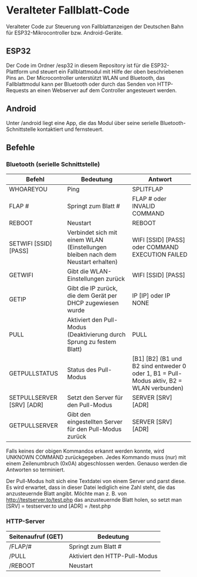 # Veralteter Fallblatt-Code

Veralteter Code zur Steuerung von Fallblattanzeigen der Deutschen Bahn für ESP32-Mikrocontroller bzw. Android-Geräte.

## ESP32
Der Code im Ordner /esp32 in diesem Repository ist für die ESP32-Plattform und steuert ein Fallblattmodul mit Hilfe der oben beschriebenen Pins an. Der Microcontroller unterstützt WLAN und Bluetooth, das Fallblattmodul kann per Bluetooth oder durch das Senden von HTTP-Requests an einen Webserver auf dem Controller angesteuert werden.

## Android
Unter /android liegt eine App, die das Modul über seine serielle Bluetooth-Schnittstelle kontaktiert und fernsteuert.

## Befehle
### Bluetooth (serielle Schnittstelle)

Befehl | Bedeutung | Antwort
------------ | ------- | ------
WHOAREYOU | Ping | SPLITFLAP
FLAP # | Springt zum Blatt # | FLAP # oder INVALID COMMAND
REBOOT | Neustart | REBOOT
SETWIFI [SSID] [PASS] | Verbindet sich mit einem WLAN (Einstellungen bleiben nach dem Neustart erhalten) | WIFI [SSID] [PASS] oder COMMAND EXECUTION FAILED
GETWIFI | Gibt die WLAN-Einstellungen zurück | WIFI [SSID] [PASS]
GETIP | Gibt die IP zurück, die dem Gerät per DHCP zugewiesen wurde | IP [IP] oder IP NONE
PULL | Aktiviert den Pull-Modus (Deaktivierung durch Sprung zu festem Blatt) | PULL
GETPULLSTATUS | Status des Pull-Modus | [B1] [B2] (B1 und B2 sind entweder 0 oder 1, B1 = Pull-Modus aktiv, B2 = WLAN verbunden)
SETPULLSERVER [SRV] [ADR] | Setzt den Server für den Pull-Modus | SERVER [SRV] [ADR]
GETPULLSERVER | Gibt den eingestellten Server für den Pull-Modus zurück | SERVER [SRV] [ADR]
  
Falls keines der obigen Kommandos erkannt werden konnte, wird UNKNOWN COMMAND zurückgegeben. Jedes Kommando muss (nur) mit einem Zeilenumbruch (0x0A) abgeschlossen werden. Genauso werden die Antworten so terminiert.

Der Pull-Modus holt sich eine Textdatei von einem Server und parst diese. Es wird erwartet, dass in dieser Datei
lediglich eine Zahl steht, die das anzusteuernde Blatt angibt. Möchte man z. B. von http://testserver.to/test.php das anzusteuernde Blatt holen, so setzt man [SRV] = testserver.to und [ADR] = /test.php

  
### HTTP-Server

Seitenaufruf (GET) | Bedeutung
------------ | -------------
/FLAP/# | Springt zum Blatt #
/PULL   | Aktiviert den HTTP-Pull-Modus
/REBOOT | Neustart
